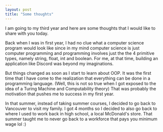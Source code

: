 ```yaml
---
layout: post
title: "Some thoughts"
---
```

I am going to my third year and here are some thoughts that I would like to share with you today.

Back when I was in first year, I had no clue what a computer science program would look like since in my mind computer science is just computer programming and programming involves just the the 4 primitive types, namely string, float, int and boolean. For me, at that time, building an application like Discord was beyond my imaginations.

But things changed as soon as I start to learn about OOP. It was the first time that I have come to the realization that everything can be done in a programming language. (Well, this is not so true when I got exposed to the idea of a Turing Machine and Computability theory) That was probably the motivation that pushes me to success in my first year. 

In that summer, instead of taking summer courses, I decided to go back to Vancouver to visit my family. I got 4 months so I decided to also go back to where I used to work back in high school, a local McDonald's store. That summer taught me to never go back to a workforce that pays you minimum wage lol :)
